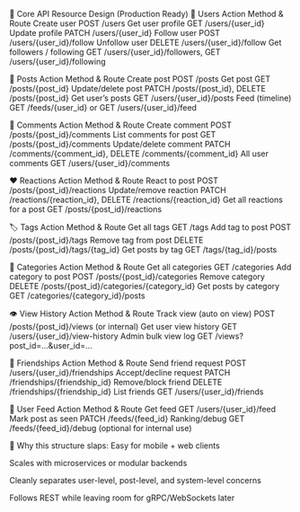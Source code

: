 🔧 Core API Resource Design (Production Ready)
🧑‍ Users
Action	Method & Route
Create user	POST /users
Get user profile	GET /users/{user_id}
Update profile	PATCH /users/{user_id}
Follow user	POST /users/{user_id}/follow
Unfollow user	DELETE /users/{user_id}/follow
Get followers / following	GET /users/{user_id}/followers, GET /users/{user_id}/following

🧾 Posts
Action	Method & Route
Create post	POST /posts
Get post	GET /posts/{post_id}
Update/delete post	PATCH /posts/{post_id}, DELETE /posts/{post_id}
Get user’s posts	GET /users/{user_id}/posts
Feed (timeline)	GET /feeds/{user_id} or GET /users/{user_id}/feed

💬 Comments
Action	Method & Route
Create comment	POST /posts/{post_id}/comments
List comments for post	GET /posts/{post_id}/comments
Update/delete comment	PATCH /comments/{comment_id}, DELETE /comments/{comment_id}
All user comments	GET /users/{user_id}/comments

❤️ Reactions
Action	Method & Route
React to post	POST /posts/{post_id}/reactions
Update/remove reaction	PATCH /reactions/{reaction_id}, DELETE /reactions/{reaction_id}
Get all reactions for a post	GET /posts/{post_id}/reactions

🏷 Tags
Action	Method & Route
Get all tags	GET /tags
Add tag to post	POST /posts/{post_id}/tags
Remove tag from post	DELETE /posts/{post_id}/tags/{tag_id}
Get posts by tag	GET /tags/{tag_id}/posts

📂 Categories
Action	Method & Route
Get all categories	GET /categories
Add category to post	POST /posts/{post_id}/categories
Remove category	DELETE /posts/{post_id}/categories/{category_id}
Get posts by category	GET /categories/{category_id}/posts

👁 View History
Action	Method & Route
Track view (auto on view)	POST /posts/{post_id}/views (or internal)
Get user view history	GET /users/{user_id}/view-history
Admin bulk view log	GET /views?post_id=...&user_id=...

👯 Friendships
Action	Method & Route
Send friend request	POST /users/{user_id}/friendships
Accept/decline request	PATCH /friendships/{friendship_id}
Remove/block friend	DELETE /friendships/{friendship_id}
List friends	GET /users/{user_id}/friends

📰 User Feed
Action	Method & Route
Get feed	GET /users/{user_id}/feed
Mark post as seen	PATCH /feeds/{feed_id}
Ranking/debug	GET /feeds/{feed_id}/debug (optional for internal use)

🧠 Why this structure slaps:
Easy for mobile + web clients

Scales with microservices or modular backends

Cleanly separates user-level, post-level, and system-level concerns

Follows REST while leaving room for gRPC/WebSockets later


